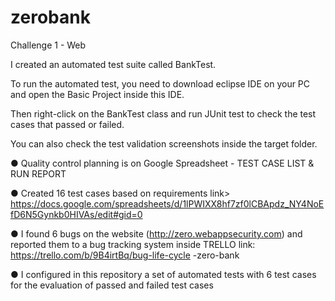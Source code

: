 # zerobank
Challenge 1 - Web 

I created an automated test suite called BankTest.

To run the automated test, you need to download eclipse IDE on your PC and open the Basic Project inside this IDE.

Then right-click on the BankTest class and run JUnit test to check the test cases that passed or failed.

You can also check the test validation screenshots inside the target folder.

● Quality control planning is on Google Spreadsheet - TEST CASE LIST & RUN REPORT

● Created 16 test cases based on requirements link> https://docs.google.com/spreadsheets/d/1lPWIXX8hf7zf0lCBApdz_NY4NoEfD6N5Gynkb0HIVAs/edit#gid=0

● I found 6 bugs on the website (http://zero.webappsecurity.com) and reported them to a bug tracking system inside TRELLO link: https://trello.com/b/9B4irtBq/bug-life-cycle -zero-bank

● I configured in this repository a set of automated tests with 6 test cases for the evaluation of passed and failed test cases
